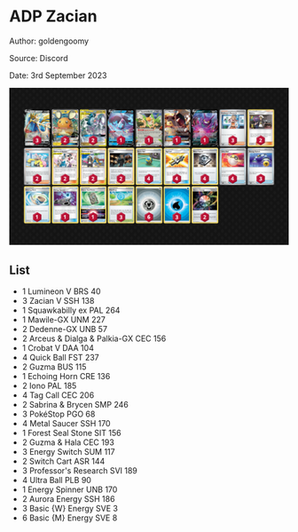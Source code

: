 # ADP Zacian

Author: goldengoomy

Source: Discord

Date: 3rd September 2023

![decklist](../../images/OBF/ADP%20Zacian/1-%20ADP%20Zacian.png)

## List

* 1 Lumineon V BRS 40
* 3 Zacian V SSH 138
* 1 Squawkabilly ex PAL 264
* 1 Mawile-GX UNM 227
* 2 Dedenne-GX UNB 57
* 2 Arceus & Dialga & Palkia-GX CEC 156
* 1 Crobat V DAA 104
* 4 Quick Ball FST 237
* 2 Guzma BUS 115
* 1 Echoing Horn CRE 136
* 2 Iono PAL 185
* 4 Tag Call CEC 206
* 2 Sabrina & Brycen SMP 246
* 3 PokéStop PGO 68
* 4 Metal Saucer SSH 170
* 1 Forest Seal Stone SIT 156
* 2 Guzma & Hala CEC 193
* 3 Energy Switch SUM 117
* 2 Switch Cart ASR 144 
* 3 Professor's Research SVI 189
* 4 Ultra Ball PLB 90
* 1 Energy Spinner UNB 170
* 2 Aurora Energy SSH 186
* 3 Basic {W} Energy SVE 3
* 6 Basic {M} Energy SVE 8
